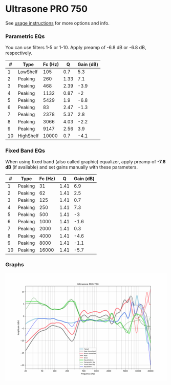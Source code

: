 # Ultrasone PRO 750
See [usage instructions](https://github.com/jaakkopasanen/AutoEq#usage) for more options and info.

### Parametric EQs
You can use filters 1-5 or 1-10. Apply preamp of -6.8 dB or -6.8 dB, respectively.

|   # | Type      |   Fc (Hz) |    Q |   Gain (dB) |
|-----|-----------|-----------|------|-------------|
|   1 | LowShelf  |       105 | 0.7  |         5.3 |
|   2 | Peaking   |       260 | 1.33 |         7.1 |
|   3 | Peaking   |       468 | 2.39 |        -3.9 |
|   4 | Peaking   |      1132 | 0.87 |        -2   |
|   5 | Peaking   |      5429 | 1.9  |        -6.8 |
|   6 | Peaking   |        83 | 2.47 |        -1.3 |
|   7 | Peaking   |      2378 | 5.37 |         2.8 |
|   8 | Peaking   |      3066 | 4.03 |        -2.2 |
|   9 | Peaking   |      9147 | 2.56 |         3.9 |
|  10 | HighShelf |     10000 | 0.7  |        -4.1 |

### Fixed Band EQs
When using fixed band (also called graphic) equalizer, apply preamp of **-7.6 dB** (if available) and set gains manually with these parameters.

|   # | Type    |   Fc (Hz) |    Q |   Gain (dB) |
|-----|---------|-----------|------|-------------|
|   1 | Peaking |        31 | 1.41 |         6.9 |
|   2 | Peaking |        62 | 1.41 |         2.5 |
|   3 | Peaking |       125 | 1.41 |         0.7 |
|   4 | Peaking |       250 | 1.41 |         7.3 |
|   5 | Peaking |       500 | 1.41 |        -3   |
|   6 | Peaking |      1000 | 1.41 |        -1.6 |
|   7 | Peaking |      2000 | 1.41 |         0.3 |
|   8 | Peaking |      4000 | 1.41 |        -4.6 |
|   9 | Peaking |      8000 | 1.41 |        -1.1 |
|  10 | Peaking |     16000 | 1.41 |        -5.7 |

### Graphs
![](./Ultrasone%20PRO%20750.png)
